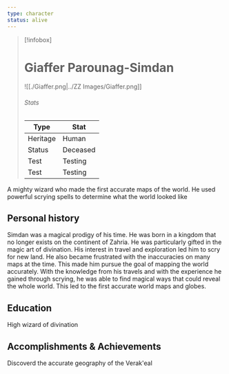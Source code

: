 ```yaml
---
type: character
status: alive
---
```

> [!infobox]
> # Giaffer Parounag-Simdan
> ![[./Giaffer.png|../ZZ Images/Giaffer.png]]
> ###### Stats
> | Type |  Stat |
> |---|---|
> | Heritage | Human |
> | Status | Deceased |
> | Test | Testing |
> | Test | Testing |

A mighty wizard who made the first accurate maps of the world. He used powerful scrying spells to determine what the world looked like

## Personal history

Simdan was a magical prodigy of his time. He was born in a kingdom that no longer exists on the continent of Zahria. He was particularly gifted in the magic art of divination. His interest in travel and exploration led him to scry for new land. He also became frustrated with the inaccuracies on many maps at the time. This made him pursue the goal of mapping the world accurately. With the knowledge from his travels and with the experience he gained through scrying, he was able to find magical ways that could reveal the whole world. This led to the first accurate world maps and globes.

## Education

High wizard of divination
## Accomplishments & Achievements

Discoverd the accurate geography of the Verak'eal

